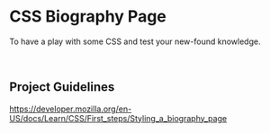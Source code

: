 # CSS Biography Page

To have a play with some CSS and test your new-found knowledge.

<br>

## Project Guidelines

https://developer.mozilla.org/en-US/docs/Learn/CSS/First_steps/Styling_a_biography_page